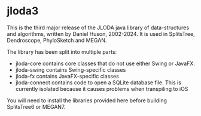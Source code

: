 # jloda3

This is the third major release of the JLODA java library of data-structures and algorithms, written by Daniel Huson,
2002-2024. It is used in SplitsTree, Dendroscope, PhyloSketch and MEGAN.

The library has been split into multiple parts:

- jloda-core contains core classes that do not use either Swing or JavaFX.
- jloda-swing contains Swing-specific classes
- jloda-fx contains JavaFX-specific classes
- jloda-connect contains code to open a SQLite database file. This is currently isolated because it causes problems when transpiling to iOS

You will need to install the libraries provided here before building SplitsTree6 or MEGAN7.
